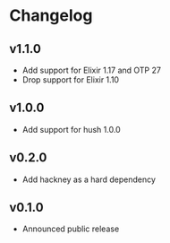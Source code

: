 # Changelog

## v1.1.0

- Add support for Elixir 1.17 and OTP 27
- Drop support for Elixir 1.10

## v1.0.0

- Add support for hush 1.0.0

## v0.2.0

- Add hackney as a hard dependency

## v0.1.0

- Announced public release

